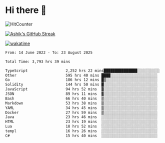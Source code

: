 # Hi there 👋

![HitCounter](https://hits.seeyoufarm.com/api/count/incr/badge.svg?url=https%3A%2F%2Fgithub.com%2Fashrhmn1212%2Fhit-counter)

<!-- ![Contribution Graph](https://github-readme-activity-graph.cyclic.app/graph?username=ashrhmn) -->


<!-- [![Top Langs](https://github-readme-stats.vercel.app/api/top-langs/?username=ashrhmn&layout=compact&theme=synthwave&langs_count=10&card_width=445)](https://github.com/anuraghazra/github-readme-stats) -->

[![Ashik's GitHub Streak](https://github-readme-streak-stats.herokuapp.com/?user=ashrhmn&theme=blood&fire=DD7F1C&background=151515&dates=9f9f9f&border=DD2727)](https://git.io/streak-stats)

<!-- ![Ashik's GitHub stats](https://github-readme-stats.vercel.app/api/?username=ashrhmn&show_icons=true&title_color=fff&icon_color=79ff97&text_color=9f9f9f&bg_color=151515) -->

[![wakatime](https://wakatime.com/badge/user/3df86613-ba63-4631-8e65-0ff18e7becad.svg)](https://wakatime.com/@3df86613-ba63-4631-8e65-0ff18e7becad)

<!--START_SECTION:waka-->

```txt
From: 14 June 2022 - To: 23 August 2025

Total Time: 3,793 hrs 39 mins

TypeScript                 2,252 hrs 22 mins███████████████░░░░░░░░░░   59.38 %
Other                      595 hrs 40 mins ████░░░░░░░░░░░░░░░░░░░░░   15.70 %
Go                         186 hrs 12 mins █▒░░░░░░░░░░░░░░░░░░░░░░░   04.91 %
Solidity                   144 hrs 50 mins █░░░░░░░░░░░░░░░░░░░░░░░░   03.82 %
JavaScript                 94 hrs 52 mins  ▓░░░░░░░░░░░░░░░░░░░░░░░░   02.50 %
JSON                       89 hrs 11 mins  ▓░░░░░░░░░░░░░░░░░░░░░░░░   02.35 %
Bash                       66 hrs 40 mins  ▒░░░░░░░░░░░░░░░░░░░░░░░░   01.76 %
Markdown                   53 hrs 38 mins  ▒░░░░░░░░░░░░░░░░░░░░░░░░   01.41 %
YAML                       34 hrs 45 mins  ▒░░░░░░░░░░░░░░░░░░░░░░░░   00.92 %
Docker                     27 hrs 59 mins  ▒░░░░░░░░░░░░░░░░░░░░░░░░   00.74 %
Java                       23 hrs 46 mins  ░░░░░░░░░░░░░░░░░░░░░░░░░   00.63 %
HTML                       23 hrs 19 mins  ░░░░░░░░░░░░░░░░░░░░░░░░░   00.61 %
Lua                        18 hrs 52 mins  ░░░░░░░░░░░░░░░░░░░░░░░░░   00.50 %
templ                      16 hrs 26 mins  ░░░░░░░░░░░░░░░░░░░░░░░░░   00.43 %
C#                         15 hrs 40 mins  ░░░░░░░░░░░░░░░░░░░░░░░░░   00.41 %
```

<!--END_SECTION:waka-->


<!--### Most Used Languages 
<img src="https://wakatime.com/share/@ashrhmn/24ecb986-5bf8-4607-af7f-0aab08908d8c.png" />

### Favourite Tools
<img src="https://wakatime.com/share/@ashrhmn/f4e08015-f3bc-460a-9228-95a3ba11c604.png" />-->
